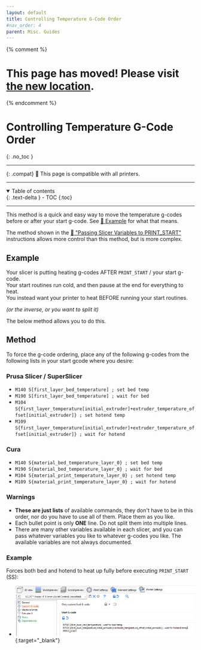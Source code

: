 ```yaml
---
layout: default
title: Controlling Temperature G-Code Order
#nav_order: 4
parent: Misc. Guides
---
```

{% comment %} 
# This page has moved! Please visit [the new location](https://ellis3dp.com/Print-Tuning-Guide/articles/controlling_slicer_g-code_order.html).
{% endcomment %}
# Controlling Temperature G-Code Order
{: .no_toc }

---

{: .compat}
:dizzy: This page is compatible with all printers.

---
<details open markdown="block">
  <summary>
    Table of contents
  </summary>
  {: .text-delta }
- TOC
{:toc}
</details>

---

This method is a quick and easy way to move the temperature g-codes before or after your start g-code. See [:pushpin: Example](#example) for what that means.

The method shown in the [:page_facing_up: "Passing Slicer Variables to PRINT_START"](./passing_slicer_variables.md) instructions allows more control than this method, but is more complex.


## Example

Your slicer is putting heating g-codes AFTER `PRINT_START` / your start g-code.\
Your start routines run cold, and then pause at the end for everything to heat.\
You instead want your printer to heat BEFORE running your start routines.

*(or the inverse, or you want to split it)*

 The below method allows you to do this.

## Method

To force the g-code ordering, place any of the following g-codes from the following lists in your start gcode where you desire:
### Prusa Slicer / SuperSlicer
- `M140 S[first_layer_bed_temperature] ; set bed temp`
- `M190 S[first_layer_bed_temperature] ; wait for bed`
- `M104 S{first_layer_temperature[initial_extruder]+extruder_temperature_offset[initial_extruder]} ; set hotend temp`
- `M109 S{first_layer_temperature[initial_extruder]+extruder_temperature_offset[initial_extruder]} ; wait for hotend `
### Cura
- `M140 S{material_bed_temperature_layer_0} ; set bed temp`
- `M190 S{material_bed_temperature_layer_0} ; wait for bed`
- `M104 S{material_print_temperature_layer_0} ; set hotend temp`
- `M109 S{material_print_temperature_layer_0} ; wait for hotend `

### Warnings
- **These are just lists** of available commands, they don't have to be in this order, nor do you have to use all of them. Place them as you like.
- Each bullet point is only **ONE** line. Do not split them into multiple lines.
- There are many other variables available in each slicer, and you can pass whatever variables you like to whatever g-codes you like. The available variables are not always documented.

### Example
Forces both bed and hotend to heat up fully before executing `PRINT_START` (SS):
- [![](./images/controlling_slicer_g-code_order/StartGcode-CustomOrder.png)](./images/controlling_slicer_g-code_order/StartGcode-CustomOrder.png){:target="_blank"} 

